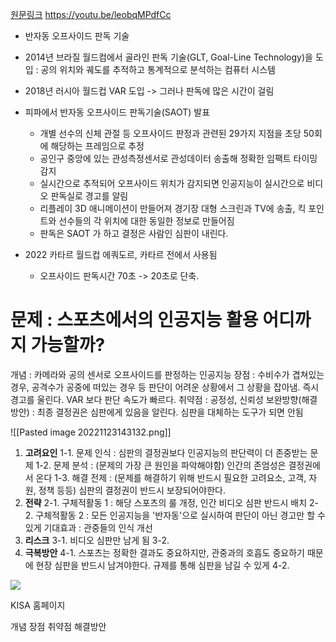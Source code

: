 [원문링크](https://blog.naver.com/PostList.naver?blogId=with_msip&categoryNo=56&from=postList)
https://youtu.be/leobqMPdfCc
- 반자동 오프사이드 판독 기술

- 2014년 브라질 월드컴에서 골라인 판독 기술(GLT, Goal-Line Technology)을 도입 : 공의 위치와 궤도를 추적하고 통계적으로 분석하는 컴퓨터 시스템
- 2018년 러시아 월드컵 VAR 도입 -> 그러나 판독에 많은 시간이 걸림
- 피파에서 반자동 오프사이드 판독기술(SAOT) 발표
	- 개별 선수의 신체 관절 등 오프사이드 판정과 관련된 29가지 지점을 초당 50회에 해당하는 프레임으로 추정
	- 공인구 중앙에 있는 관성측정센서로 관성데이터 송출해 정확한 임팩트 타이밍 감지
	- 실시간으로 추적되어 오프사이드 위치가 감지되면 인공지능이 실시간으로 비디오 판독실로 경고를 알림
	- 리플레이 3D 애니메이션이 만들어져 경기장 대형 스크린과 TV에 송출, 킥 포인트와 선수들의 각 위치에 대한 동일한 정보로 만들어짐
	- 판독은 SAOT 가 하고 결정은 사람인 심판이 내린다.
- 2022 카타르 월드컵 에쿼도르, 카타르 전에서 사용됨
	- 오프사이드 판독시간 70초 -> 20초로 단축.



# 문제 : 스포츠에서의 인공지능 활용 어디까지 가능할까? 
개념 : 카메라와 공의 센서로 오프사이드를 판정하는 인공지능
장점 : 수비수가 겹쳐있는 경우, 공격수가 공중에 떠있는 경우 등 판단이 어려운 상황에서 그 상황을 잡아냄. 즉시 경고를 울린다. VAR 보다 판단 속도가 빠르다.
취약점 : 공정성, 신뢰성
보완방향(해결방안) : 최종 결정권은 심판에게 있음을 알린다. 심판을 대체하는 도구가 되면 안됨

![[Pasted image 20221123143132.png]]

1. **고려요인**
	1-1. 문제 인식 : 심판의 결정권보다 인공지능의 판단력이 더 존중받는 문제
	1-2. 문제 분석 : (문제의 가장 큰 원인을 파악해야함) 인간의 존엄성은 결정권에서 온다
	1-3. 해결 전제 : (문제를 해결하기 위해 반드시 필요한 고려요소, 고객, 자원, 정책 등등)
				심판의 결정권이 반드시 보장되어야한다.
2. **전략**
	2-1. 구체적활동 1 : 해당 스포츠의 룰 개정, 인간 비디오 심판 반드시 배치
	2-2. 구체적활동 2 : 모든 인공지능을 '반자동'으로 실시하여 판단이 아닌 경고만 할 수 있게
	기대효과 : 관중들의 인식 개선
3. **리스크**
	3-1. 비디오 심판만 남게 됨
	3-2. 
4. **극복방안**
	4-1. 스포츠는 정확한 결과도 중요하지만, 관중과의 호흡도 중요하기 때문에 현장 심판을 반드시 남겨야한다. 규제를 통해 심판을 남길 수 있게
	4-2. 





![](https://blog.kakaocdn.net/dn/brVg2A/btrGS4VqqUc/FIqH7yJZnezvOIK3gqvGZ1/img.png)

KISA 홈페이지

개념
장점
취약점
해결방안